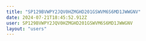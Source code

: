 ```yaml
---
title: "SP129BVWPY2JQV0HZMGHD201GSWVM6S6MD1JWWGNV"
date: 2024-07-21T18:45:52.912Z
user: SP129BVWPY2JQV0HZMGHD201GSWVM6S6MD1JWWGNV
layout: "users"
---
```

    